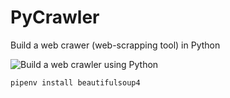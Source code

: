 # PyCrawler

Build a web crawer (web-scrapping tool) in Python

![Build a web crawler using Python](https://i.imgur.com/IfmQp2A.png)

`pipenv install beautifulsoup4`
